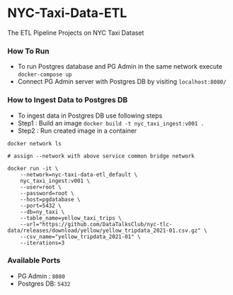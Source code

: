 # NYC-Taxi-Data-ETL
The ETL Pipeline Projects on NYC Taxi Dataset

### How To Run
- To run Postgres database and PG Admin in the same network execute `docker-compose up`
-  Connect PG Admin server with Postgres DB by visiting `localhost:8080/`

### How to Ingest Data to Postgres DB
- To ingest data in Postgres DB use following steps
- Step1 : Build an image `docker build -t nyc_taxi_ingest:v001 .`
- Step2 : Run created image in a container 
```
docker network ls

# assign --network with above service common bridge network

docker run -it \
    --network=nyc-taxi-data-etl_default \
    nyc_taxi_ingest:v001 \
    --user=root \
    --password=root \
    --host=pgdatabase \
    --port=5432 \
    --db=ny_taxi \
    --table_name=yellow_taxi_trips \
    --url="https://github.com/DataTalksClub/nyc-tlc-data/releases/download/yellow/yellow_tripdata_2021-01.csv.gz" \
    --csv_name="yellow_tripdata_2021-01" \
    --iterations=3
```


### Available Ports
- PG Admin : `8080`
- Postgres DB: `5432`
